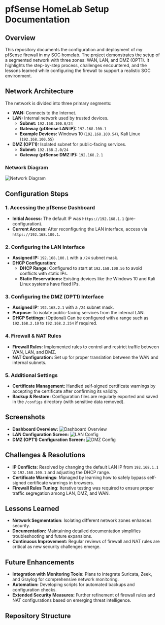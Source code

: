 # pfSense HomeLab Setup Documentation

## Overview
This repository documents the configuration and deployment of my pfSense firewall in my SOC homelab. The project demonstrates the setup of a segmented network with three zones: WAN, LAN, and DMZ (OPT1). It highlights the step-by-step process, challenges encountered, and the lessons learned while configuring the firewall to support a realistic SOC environment.

## Network Architecture
The network is divided into three primary segments:

- **WAN:** Connects to the Internet.
- **LAN:** Internal network used by trusted devices.
  - **Subnet:** `192.168.100.0/24`
  - **Gateway (pfSense LAN IP):** `192.168.100.1`
  - **Example Devices:** Windows 10 (`192.168.100.54`), Kali Linux (`192.168.100.55`)
- **DMZ (OPT1):** Isolated subnet for public-facing services.
  - **Subnet:** `192.168.2.0/24`
  - **Gateway (pfSense DMZ IP):** `192.168.2.1`

### Network Diagram
![Network Diagram](./screenshots/network-diagram.png)

## Configuration Steps

### 1. Accessing the pfSense Dashboard
- **Initial Access:** The default IP was `https://192.168.1.1` (pre-configuration).
- **Current Access:** After reconfiguring the LAN interface, access via `https://192.168.100.1`.

### 2. Configuring the LAN Interface
- **Assigned IP:** `192.168.100.1` with a `/24` subnet mask.
- **DHCP Configuration:**
  - **DHCP Range:** Configured to start at `192.168.100.56` to avoid conflicts with static IPs.
  - **Static Reservations:** Existing devices like the Windows 10 and Kali Linux systems have fixed IPs.

### 3. Configuring the DMZ (OPT1) Interface
- **Assigned IP:** `192.168.2.1` with a `/24` subnet mask.
- **Purpose:** To isolate public-facing services from the internal LAN.
- **DHCP Settings:** (Optional) Can be configured with a range such as `192.168.2.10` to `192.168.2.254` if required.

### 4. Firewall & NAT Rules
- **Firewall Rules:** Implemented rules to control and restrict traffic between WAN, LAN, and DMZ.
- **NAT Configuration:** Set up for proper translation between the WAN and internal subnets.

### 5. Additional Settings
- **Certificate Management:** Handled self-signed certificate warnings by accepting the certificate after confirming its validity.
- **Backup & Restore:** Configuration files are regularly exported and saved in the `/configs` directory (with sensitive data removed).

## Screenshots
- **Dashboard Overview:** ![Dashboard Overview](./screenshots/dashboard.png)
- **LAN Configuration Screen:** ![LAN Config](./screenshots/lan-config.png)
- **DMZ (OPT1) Configuration Screen:** ![DMZ Config](./screenshots/dmz-config.png)

## Challenges & Resolutions
- **IP Conflicts:** Resolved by changing the default LAN IP from `192.168.1.1` to `192.168.100.1` and adjusting the DHCP range.
- **Certificate Warnings:** Managed by learning how to safely bypass self-signed certificate warnings in browsers.
- **Firewall Rules Tuning:** Iterative testing was required to ensure proper traffic segregation among LAN, DMZ, and WAN.

## Lessons Learned
- **Network Segmentation:** Isolating different network zones enhances security.
- **Documentation:** Maintaining detailed documentation simplifies troubleshooting and future expansions.
- **Continuous Improvement:** Regular reviews of firewall and NAT rules are critical as new security challenges emerge.

## Future Enhancements
- **Integration with Monitoring Tools:** Plans to integrate Suricata, Zeek, and Graylog for comprehensive network monitoring.
- **Automation:** Developing scripts for automated backups and configuration checks.
- **Extended Security Measures:** Further refinement of firewall rules and NAT configurations based on emerging threat intelligence.

## Repository Structure

